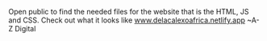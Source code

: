 Open public to find the needed files for the website that is the HTML, JS and CSS.
Check out what it looks like www.delacalexoafrica.netlify.app
~A-Z Digital
